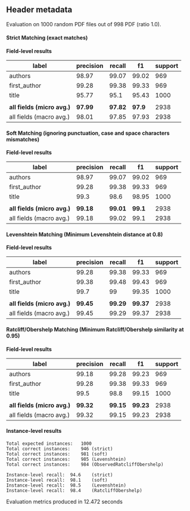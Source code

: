 
## Header metadata 

Evaluation on 1000 random PDF files out of 998 PDF (ratio 1.0).

#### Strict Matching (exact matches)

**Field-level results**

| label            |  precision |   recall  |     f1     | support |
|---               |---         |---        |---         |---      |
| authors | 98.97 | 99.07 | 99.02 | 969 |
| first_author | 99.28 | 99.38 | 99.33 | 969 |
| title | 95.77 | 95.1 | 95.43 | 1000 |
|                  |            |           |            |         |
| **all fields (micro avg.)** | **97.99** | **97.82** | **97.9** | 2938 |
| all fields (macro avg.) | 98.01 | 97.85 | 97.93 | 2938 |



#### Soft Matching (ignoring punctuation, case and space characters mismatches)

**Field-level results**

| label            |  precision |   recall  |     f1     | support |
|---               |---         |---        |---         |---      |
| authors | 98.97 | 99.07 | 99.02 | 969 |
| first_author | 99.28 | 99.38 | 99.33 | 969 |
| title | 99.3 | 98.6 | 98.95 | 1000 |
|                  |            |           |            |         |
| **all fields (micro avg.)** | **99.18** | **99.01** | **99.1** | 2938 |
| all fields (macro avg.) | 99.18 | 99.02 | 99.1 | 2938 |



#### Levenshtein Matching (Minimum Levenshtein distance at 0.8)

**Field-level results**

| label            |  precision |   recall  |     f1     | support |
|---               |---         |---        |---         |---      |
| authors | 99.28 | 99.38 | 99.33 | 969 |
| first_author | 99.38 | 99.48 | 99.43 | 969 |
| title | 99.7 | 99 | 99.35 | 1000 |
|                  |            |           |            |         |
| **all fields (micro avg.)** | **99.45** | **99.29** | **99.37** | 2938 |
| all fields (macro avg.) | 99.45 | 99.29 | 99.37 | 2938 |



#### Ratcliff/Obershelp Matching (Minimum Ratcliff/Obershelp similarity at 0.95)

**Field-level results**

| label            |  precision |   recall  |     f1     | support |
|---               |---         |---        |---         |---      |
| authors | 99.18 | 99.28 | 99.23 | 969 |
| first_author | 99.28 | 99.38 | 99.33 | 969 |
| title | 99.5 | 98.8 | 99.15 | 1000 |
|                  |            |           |            |         |
| **all fields (micro avg.)** | **99.32** | **99.15** | **99.23** | 2938 |
| all fields (macro avg.) | 99.32 | 99.15 | 99.23 | 2938 |


#### Instance-level results

```
Total expected instances: 	1000
Total correct instances: 	946 (strict) 
Total correct instances: 	981 (soft) 
Total correct instances: 	985 (Levenshtein) 
Total correct instances: 	984 (ObservedRatcliffObershelp) 

Instance-level recall:	94.6	(strict) 
Instance-level recall:	98.1	(soft) 
Instance-level recall:	98.5	(Levenshtein) 
Instance-level recall:	98.4	(RatcliffObershelp) 
```

Evaluation metrics produced in 12.472 seconds
